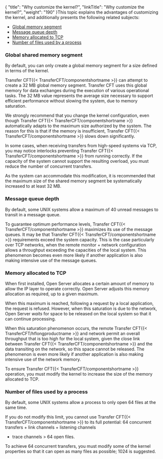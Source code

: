 {
    "title": "Why  customize the kernel?",
    "linkTitle": "Why customize the kernel?",
    "weight": "190"
}This topic explains the advantages of customizing the kernel, and additionally
presents the following related subjects:

- [Global
    memory segment](#Global_memory_segment)
- [Message
    queue depth](#Message_queue_depth)
- [Memory
    allocated to TCP](#Memory_allocated_to_TCP)
- [Number
    of files used by a process](#Number_of_files_used_by_a_process)

<span id="Global_memory_segment"></span>

### Global shared memory segment

By default, you can only create a global memory segment for a size defined
in terms of the kernel.

Transfer CFT{{< TransferCFT/componentshortname  >}} can attempt to create a 32 MB global memory segment. Transfer
CFT uses this global memory for data exchanges during the execution of
various operational tasks. The 32 MB value represents the average size
necessary to support efficient performance without slowing the system,
due to memory saturation.

We strongly recommend that you change the kernel configuration, even
though Transfer CFT{{< TransferCFT/componentshortname  >}} automatically adapts to the maximum size authorized
by the system. The reason for this is that if the memory is insufficient,
Transfer CFT{{< TransferCFT/componentshortname  >}} slows down significantly.

In some cases, when receiving transfers from high-speed systems via
TCP, you may notice interlocks preventing Transfer CFT{{< TransferCFT/componentshortname  >}} from running correctly.
If the capacity of the system cannot support the resulting overload, you
must reduce the number of concurrent transfers.

As the system can accommodate this modification, it is recommended that
the maximum size of the shared memory segment be systematically increased
to at least 32 MB.

<span id="Message_queue_depth"></span>

### Message queue depth

By default, some UNIX systems allow a maximum of 40 unread messages
to transit in a message queue.

To guarantee optimum performance levels, Transfer CFT{{< TransferCFT/componentshortname  >}} maximizes its
use of the message queues. It may be that Transfer CFT{{< TransferCFT/componentshortname  >}} requirements exceed
the system capacity. This is the case particularly over TCP networks,
when the remote monitor + network configuration allows a throughput exceeding
the capacities of the local system. This phenomenon becomes even more
likely if another application is also making intensive use of the message
queues.

<span id="Memory_allocated_to_TCP"></span>

### Memory allocated to TCP

When first installed, Open Server allocates a certain amount of memory
to allow the IP layer to operate correctly. Open Server adjusts this memory
allocation as required, up to a given maximum.

When this maximum is reached, following a request by a local application,
the request is refused. However, when this saturation is due to the network,
Open Server *waits* for space to be released on the local system
so that it can continue processing.

When this saturation phenomenon occurs, the remote Transfer CFT{{< TransferCFT/hflongproductname  >}} and network
permit an overall throughput that is too high for the local system, given
the close link between Transfer CFT{{< TransferCFT/componentshortname  >}} and the data transiting on the network,
so this space cannot be released. The phenomenon is even more likely if
another application is also making intensive use of the network memory.

To ensure Transfer CFT{{< TransferCFT/componentshortname  >}} operation, you must modify the kernel to increase
the size of the memory allocated to TCP.

<span id="Number_of_files_used_by_a_process"></span>

### Number of files used by a process

By default, some UNIX systems allow a process to only open 64 files
at the same time.

If you do not modify this limit, you cannot use Transfer CFT{{< TransferCFT/componentshortname  >}} to its
full potential: 64 concurrent transfers + link channels + listening channels
+ trace channels &gt; 64 open files.

To achieve 64 concurrent transfers, you must modify some of the kernel
properties so that it can open as many files as possible; 1024 is suggested.
